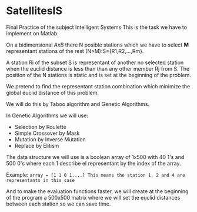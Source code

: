# SatellitesIS
Final Practice of the subject Intelligent Systems
This is the task we have to implement on Matlab:

On a bidimensional _AxB_ there N posible stations which we have to select **M** representant stations of the rest (N>M):S={R1,R2,...,Rm}.

A station Ri of the subset S is representant of another no selected station when the euclid distance is less than than any other member Rj from S. The position of the N stations is static and is set at the beginning of the problem.

We pretend to find the representant station combination which minimize the global euclid distance of this problem.

We will do this by Taboo algorithm and Genetic Algorithms.

In Genetic Algorithms we will use:
- Selection by Roulette
- Simple Crossover by Mask
- Mutation by Inverse Mutation
- Replace by Elitism

The data structure we will use is a boolean array of 1x500 with 40 1's and 500 0's where each 1 describe el representant by the index of the array. 

Example:
`array = [1 1 0 1....] This means the station 1, 2 and 4 are representants in this case`

And to make the evaluation functions faster, we will create at the beginning of the program a 500x500 matrix where we will set the euclid distances between each station so we can save time. 
  
